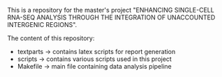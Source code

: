 This is a repository for the master's project "ENHANCING SINGLE-CELL RNA-SEQ ANALYSIS THROUGH THE INTEGRATION OF UNACCOUNTED INTERGENIC REGIONS".

The content of this repository:
- textparts -> contains latex scripts for report generation
- scripts -> contains various scripts used in this project
- Makefile -> main file containing data analysis pipeline
